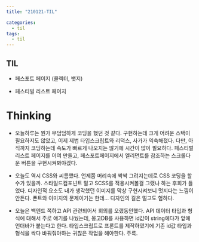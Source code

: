 ```yaml
---
title: "210121-TIL"

categories:
  - til
tags:
  - til
---
```


## TIL

- 페스포트 페이지 (콜렉터, 뱃지)

- 페스티벌 리스트 페이지

# Thinking

- 오늘하루는 뭔가 무덤덤하게 코딩을 했던 것 같다. 구현하는데 크게 어려운 스택이 필요하지도 않았고, 이제 제법 타입스크립트와 리덕스, 사가가 익숙해졌다. 다만, 아직까지 코딩하는데 속도가 빠르게 나오지는 않기에 시간이 많이 필요하다. 페스티벌 리스트 페이지를 어여 만들고, 페스포트페이지에서 엘리먼트를 참조하는 스크롤다운 버튼을 구현시켜봐야겠다.

- 오늘도 역시 CSS와 씨름했다. 언제쯤 머리속에 싹싹 그려지는데로 CSS 코딩을 할 수가 있을까. 스타일드컴포넌트 말고 SCSS를 적용시켜볼걸 그랬나 하는 후회가 들었다. 디자인적 요소도 내가 생각했던 이미지를 막상 구현시켜보니 멋지다는 느낌이 안든다. 폰트와 이미지의 문제이기는 한데... 디자인의 길은 멀고도 험하다.

- 오늘은 백엔드 쪽하고 API 관련되어서 회의를 오랬동안했다. API 데이터 타입과 형식에 대해서 주로 얘기를 나눴는데, 몽고DB를 사용하면 id값이 string에다가 앞에 언더바가 붙는다고 한다. 타입스크립트로 프론트를 제작하였기에 기존 id값 타입과 형식을 싹다 바꿔줘야하는 귀찮은 작업을 해야한다. 주륵.

